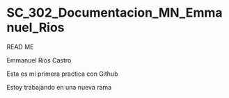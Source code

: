 # SC_302_Documentacion_MN_Emmanuel_Rios

READ ME

Emmanuel Rios Castro


Esta es mi primera practica con Github

Estoy trabajando en una nueva rama
